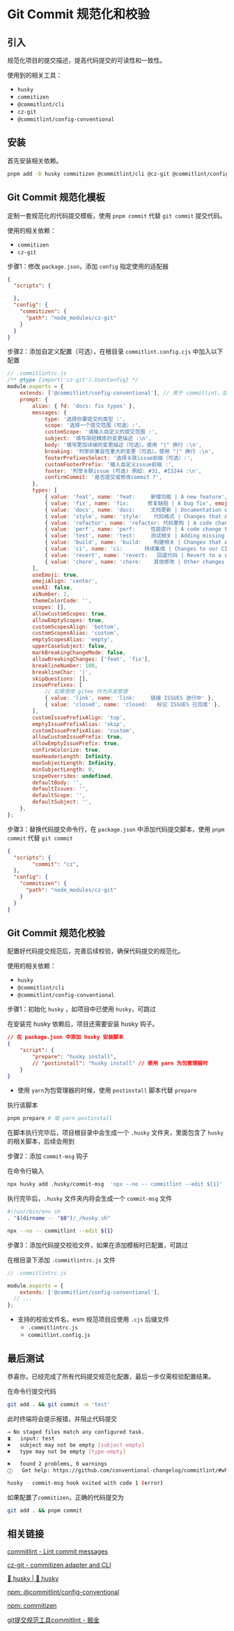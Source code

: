 # Git Commit 规范化和校验

## 引入

规范化项目的提交描述，提高代码提交的可读性和一致性。

使用到的相关工具：

- `husky`
- `commitizen`
- `@commitlint/cli`
- `cz-git`
- `@commitlint/config-conventional`

## 安装

首先安装相关依赖。

```bash
pnpm add -D husky commitizen @commitlint/cli @cz-git @commitlint/config-conventional
```

## Git Commit 规范化模板

定制一套规范化的代码提交模板，使用 `pnpm commit` 代替 `git commit` 提交代码。

使用的相关依赖：

- `commitizen`
- `cz-git`

步骤1：修改 `package.json`，添加 `config` 指定使用的适配器

```json
{
  "scripts": {

  },
  "config": {
    "commitizen": {
      "path": "node_modules/cz-git"
    }
  }
}
```

步骤2：添加自定义配置（可选），在根目录 `commitlint.config.cjs` 中加入以下配置

```jsx
// .commitlintrc.js
/** @type {import('cz-git').UserConfig} */
module.exports = {
	extends: ['@commitlint/config-conventional'], // 用于 commitlint，后续会说明
	prompt: {
		alias: { fd: 'docs: fix typos' },
		messages: {
			type: '选择你要提交的类型 :',
			scope: '选择一个提交范围（可选）:',
			customScope: '请输入自定义的提交范围 :',
			subject: '填写简短精炼的变更描述 :\n',
			body: '填写更加详细的变更描述（可选）。使用 "|" 换行 :\n',
			breaking: '列举非兼容性重大的变更（可选）。使用 "|" 换行 :\n',
			footerPrefixesSelect: '选择关联issue前缀（可选）:',
			customFooterPrefix: '输入自定义issue前缀 :',
			footer: '列举关联issue (可选) 例如: #31, #I3244 :\n',
			confirmCommit: '是否提交或修改commit ?',
		},
		types: [
			{ value: 'feat', name: 'feat:     新增功能 | A new feature', emoji: '✨' },
			{ value: 'fix', name: 'fix:      修复缺陷 | A bug fix', emoji: '🐞' },
			{ value: 'docs', name: 'docs:     文档更新 | Documentation only changes', emoji: '📚' },
			{ value: 'style', name: 'style:    代码格式 | Changes that do not affect the meaning of the code', emoji: '💎' },
			{ value: 'refactor', name: 'refactor: 代码重构 | A code change that neither fixes a bug nor adds a feature', emoji: '📦' },
			{ value: 'perf', name: 'perf:     性能提升 | A code change that improves performance', emoji: '🚀' },
			{ value: 'test', name: 'test:     测试相关 | Adding missing tests or correcting existing tests', emoji: '🚨' },
			{ value: 'build', name: 'build:    构建相关 | Changes that affect the build system or external dependencies', emoji: '🛠' },
			{ value: 'ci', name: 'ci:       持续集成 | Changes to our CI configuration files and scripts', emoji: '⚙️' },
			{ value: 'revert', name: 'revert:   回退代码 | Revert to a commit', emoji: '🗑' },
			{ value: 'chore', name: 'chore:    其他修改 | Other changes that do not modify src or test files', emoji: '🔧' },
		],
		useEmoji: true,
		emojiAlign: 'center',
		useAI: false,
		aiNumber: 1,
		themeColorCode: '',
		scopes: [],
		allowCustomScopes: true,
		allowEmptyScopes: true,
		customScopesAlign: 'bottom',
		customScopesAlias: 'custom',
		emptyScopesAlias: 'empty',
		upperCaseSubject: false,
		markBreakingChangeMode: false,
		allowBreakingChanges: ['feat', 'fix'],
		breaklineNumber: 100,
		breaklineChar: '|',
		skipQuestions: [],
		issuePrefixes: [
			// 如果使用 gitee 作为开发管理
			{ value: 'link', name: 'link:     链接 ISSUES 进行中' },
			{ value: 'closed', name: 'closed:   标记 ISSUES 已完成' },
		],
		customIssuePrefixAlign: 'top',
		emptyIssuePrefixAlias: 'skip',
		customIssuePrefixAlias: 'custom',
		allowCustomIssuePrefix: true,
		allowEmptyIssuePrefix: true,
		confirmColorize: true,
		maxHeaderLength: Infinity,
		maxSubjectLength: Infinity,
		minSubjectLength: 0,
		scopeOverrides: undefined,
		defaultBody: '',
		defaultIssues: '',
		defaultScope: '',
		defaultSubject: '',
	},
};
```

步骤3：替换代码提交命令行，在 `package.json` 中添加代码提交脚本，使用 `pnpm commit` 代替 `git commit` 

```json
{
  "scripts": {
		"commit": "cz",
  },
  "config": {
    "commitizen": {
      "path": "node_modules/cz-git"
    }
  }
}
```

## Git Commit 规范化校验

配置好代码提交规范后，完善后续校验，确保代码提交的规范化。

使用的相关依赖：

- `husky`
- `@commitlint/cli`
- `@commitlint/config-conventional`

步骤1：初始化 `husky` ，如项目中已使用 `husky`，可跳过

在安装完 husky 依赖后，项目还需要安装 husky 钩子。

```json
// 在 package.json 中添加 husky 安装脚本
{
	"script": {
		"prepare": "husky install",
		// "postinstall": "husky install" // 使用 yarn 为包管理器时
	}
}
```

- 使用 `yarn`为包管理器的时候，使用 `postinstall` 脚本代替 `prepare`

执行该脚本

```bash
pnpm prepare # 或 yarn postinstall
```

在脚本执行完毕后，项目根目录中会生成一个 `.husky` 文件夹，里面包含了 `husky` 的相关脚本，后续会用到

步骤2：添加 `commit-msg` 钩子

在命令行输入

```bash
npx husky add .husky/commit-msg  'npx --no -- commitlint --edit ${1}'
```

执行完毕后，`.husky` 文件夹内将会生成一个 `commit-msg` 文件

```bash
#!/usr/bin/env sh
. "$(dirname -- "$0")/_/husky.sh"

npx --no -- commitlint --edit ${1}
```

步骤3：添加代码提交校验文件，如果在添加模板时已配置，可跳过

在根目录下添加 `.commitlintrc.js` 文件

```jsx
// .commitlintrc.js

module.exports = {
	extends: ['@commitlint/config-conventional'],
  // ...
};
```

- 支持的校验文件名，esm 规范项目应使用 `.cjs` 后缀文件
    - `.commitlintrc.js`
    - `commitlint.config.js`
    

## 最后测试

恭喜你，已经完成了所有代码提交规范化配置，最后一步仅需校验配置结果。

在命令行提交代码

```bash
git add . && git commit -m 'test'
```

此时终端将会提示报错，并阻止代码提交

```bash
→ No staged files match any configured task.
⧗   input: test
✖   subject may not be empty [subject-empty]
✖   type may not be empty [type-empty]

✖   found 2 problems, 0 warnings
ⓘ   Get help: https://github.com/conventional-changelog/commitlint/#what-is-commitlint

husky - commit-msg hook exited with code 1 (error)
```

如果配置了`commitizen`，正确的代码提交为

```bash
git add . && pnpm commit
```

## 相关链接

[commitlint - Lint commit messages](https://commitlint.js.org/#/)

[cz-git - commitizen adapter and CLI](https://cz-git.qbb.sh/zh/)

[🐶 husky | 🐶 husky](https://typicode.github.io/husky/)

[npm: @commitlint/config-conventional](https://www.npmjs.com/package/@commitlint/config-conventional)

[npm: commitizen](https://www.npmjs.com/package/commitizen)

[git提交规范工具commitlint - 掘金](https://juejin.cn/post/7068988460899500040#heading-1)